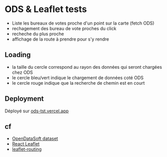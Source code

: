 # ODS & Leaflet tests

-   Liste les bureaux de votes proche d'un point sur la carte (fetch ODS)
-   rechagement des bureau de vote proches du click
-   recheche du plus proche
-   affichage de la route à prendre pour s'y rendre

## Loading

-   la taille du cercle correspond au rayon des données qui seront chargées chez ODS
-   le cercle bleu/vert indique le chargement de données coté ODS
-   le cercle rouge indique que la recherche de chemin est en court

## Deployment

Déployé sur [ods-tst.vercel.app](https://ods-tst.vercel.app)

## cf

-   [OpenDataSoft dataset](https://data.opendatasoft.com/explore/dataset/bureaux-vote-france-2017%40public/api/)
-   [React Leaflet](https://react-leaflet.js.org/)
-   [leaflet-routing](https://www.liedman.net/leaflet-routing-machine/)

